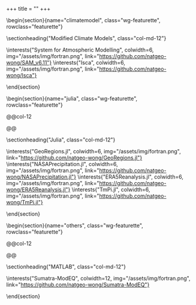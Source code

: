 +++
title = ""
+++

\begin{section}{name="climatemodel", class="wg-featurette", rowclass="featurette"}

\sectionheading{"Modified Climate Models", class="col-md-12"}

\interests{"System for Atmospheric Modelling", colwidth=6, img="/assets/img/fortran.png", link="https://github.com/natgeo-wong/SAM_v6.11"}
\interests{"Isca", colwidth=6, img="/assets/img/fortran.png", link="https://github.com/natgeo-wong/Isca"}

\end{section}

\begin{section}{name="julia", class="wg-featurette", rowclass="featurette"}

@@col-12

@@

\sectionheading{"Julia", class="col-md-12"}

\interests{"GeoRegions.jl", colwidth=6, img="/assets/img/fortran.png", link="https://github.com/natgeo-wong/GeoRegions.jl"}
\interests{"NASAPrecipitation.jl", colwidth=6, img="/assets/img/fortran.png", link="https://github.com/natgeo-wong/NASAPrecipitation.jl"}
\interests{"ERA5Reanalysis.jl", colwidth=6, img="/assets/img/fortran.png", link="https://github.com/natgeo-wong/ERA5Reanalysis.jl"}
\interests{"TmPi.jl", colwidth=6, img="/assets/img/fortran.png", link="https://github.com/natgeo-wong/TmPi.jl"}

\end{section}

\begin{section}{name="others", class="wg-featurette", rowclass="featurette"}

@@col-12

@@

\sectionheading{"MATLAB", class="col-md-12"}

\interests{"Sumatra-ModEQ", colwidth=12, img="/assets/img/fortran.png", link="https://github.com/natgeo-wong/Sumatra-ModEQ"}

\end{section}

